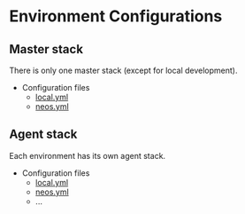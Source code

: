 # Environment Configurations


## Master stack

There is only one master stack (except for local development).

* Configuration files
    - [local.yml](../infra/master/configs/local.yml)
    - [neos.yml](../infra/master/configs/neos.yml)

## Agent stack

Each environment has its own agent stack.

* Configuration files
    - [local.yml](../infra/agent/configs/local.yml)
    - [neos.yml](../infra/agent/configs/neos.yml)
    - ...


